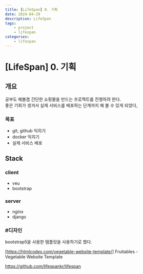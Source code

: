 ```yaml
---
title: [LifeSpan] 0. 기획
date: 2024-04-29
description: LifeSpan
tags: 
    - project
    - lifespan
categories:
    - lifespan
---
```

# [LifeSpan] 0. 기획

## 개요 
공부도 해볼겸 간단한 쇼핑몰을 만드는 프로젝트를 진행하려 한다.\
좋은 기회가 생겨서 실제 서비스를 배포하는 단계까지 해 볼 수 있게 되었다,

### 목표
- git, github 익히기
- docker 익히기
- 실제 서비스 배포

## Stack

### client
- veu
- bootstrap
### server
- nginx
- django

### #디자인
bootstrap5을 사용한 템플릿을 사용하기로 했다.

[https://htmlcodex.com/vegetable-website-template/]
Fruitables - Vegetable Website Template


https://github.com/lifespankr/lifespan
